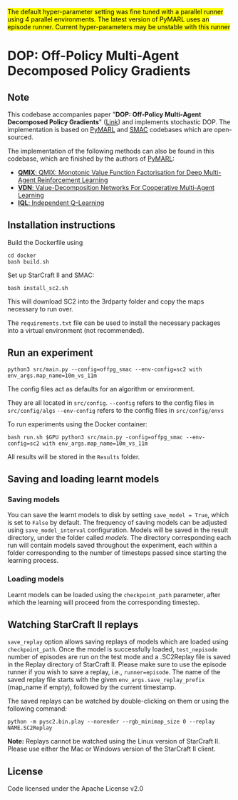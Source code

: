 <mark> The default hyper-parameter setting was fine tuned with a parallel runner using 4 parallel environments. The latest version of PyMARL uses an episode runner. Current hyper-parameters may be unstable with this runner </mark>

# DOP: Off-Policy Multi-Agent Decomposed Policy Gradients

## Note
This codebase accompanies paper "**DOP: Off-Policy Multi-Agent Decomposed Policy Gradients**" ([Link](https://arxiv.org/abs/2007.12322)) and implements stochastic DOP. The implementation is based on [PyMARL](https://github.com/oxwhirl/pymarl) and [SMAC](https://github.com/oxwhirl/smac) codebases which are open-sourced.

The implementation of the following methods can also be found in this codebase, which are finished by the authors of [PyMARL](https://github.com/oxwhirl/pymarl):

- [**QMIX**: QMIX: Monotonic Value Function Factorisation for Deep Multi-Agent Reinforcement Learning](https://arxiv.org/abs/1803.11485)
- [**VDN**: Value-Decomposition Networks For Cooperative Multi-Agent Learning](https://arxiv.org/abs/1706.05296) 
- [**IQL**: Independent Q-Learning](https://arxiv.org/abs/1511.08779)

## Installation instructions

Build the Dockerfile using 
```shell
cd docker
bash build.sh
```

Set up StarCraft II and SMAC:
```shell
bash install_sc2.sh
```

This will download SC2 into the 3rdparty folder and copy the maps necessary to run over.

The `requirements.txt` file can be used to install the necessary packages into a virtual environment (not recommended).

## Run an experiment 

```shell
python3 src/main.py --config=offpg_smac --env-config=sc2 with env_args.map_name=10m_vs_11m
```

The config files act as defaults for an algorithm or environment. 

They are all located in `src/config`.
`--config` refers to the config files in `src/config/algs`
`--env-config` refers to the config files in `src/config/envs`

To run experiments using the Docker container:
```shell
bash run.sh $GPU python3 src/main.py -config=offpg_smac --env-config=sc2 with env_args.map_name=10m_vs_11m
```

All results will be stored in the `Results` folder.

## Saving and loading learnt models

### Saving models

You can save the learnt models to disk by setting `save_model = True`, which is set to `False` by default. The frequency of saving models can be adjusted using `save_model_interval` configuration. Models will be saved in the result directory, under the folder called *models*. The directory corresponding each run will contain models saved throughout the experiment, each within a folder corresponding to the number of timesteps passed since starting the learning process.

### Loading models

Learnt models can be loaded using the `checkpoint_path` parameter, after which the learning will proceed from the corresponding timestep. 

## Watching StarCraft II replays

`save_replay` option allows saving replays of models which are loaded using `checkpoint_path`. Once the model is successfully loaded, `test_nepisode` number of episodes are run on the test mode and a .SC2Replay file is saved in the Replay directory of StarCraft II. Please make sure to use the episode runner if you wish to save a replay, i.e., `runner=episode`. The name of the saved replay file starts with the given `env_args.save_replay_prefix` (map_name if empty), followed by the current timestamp. 

The saved replays can be watched by double-clicking on them or using the following command:

```shell
python -m pysc2.bin.play --norender --rgb_minimap_size 0 --replay NAME.SC2Replay
```

**Note:** Replays cannot be watched using the Linux version of StarCraft II. Please use either the Mac or Windows version of the StarCraft II client.

## License

Code licensed under the Apache License v2.0
